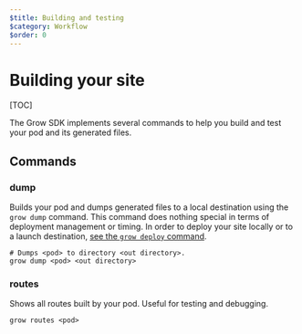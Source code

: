 ```yaml
---
$title: Building and testing
$category: Workflow
$order: 0
---
```

# Building your site

[TOC]

The Grow SDK implements several commands to help you build and test your pod and its generated files.

## Commands

### dump

Builds your pod and dumps generated files to a local destination using the `grow dump` command. This command does nothing special in terms of deployment management or timing. In order to deploy your site locally or to a launch destination, [see the `grow deploy` command]([url('/content/docs/deployment.md')]).

    # Dumps <pod> to directory <out directory>.
    grow dump <pod> <out directory>

### routes

Shows all routes built by your pod. Useful for testing and debugging.

    grow routes <pod>
